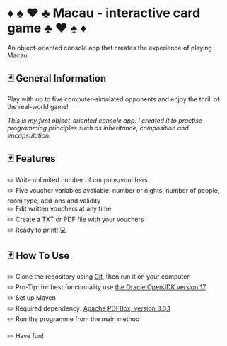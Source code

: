 #  :diamonds: :spades: :hearts: :clubs: Macau - interactive card game :clubs: :hearts: :spades:  :diamonds:  
An object-oriented console app that creates the experience of playing Macau.


## :black_joker: General Information

Play with up to five computer-simulated opponents and enjoy the thrill of the real-world game!

*This is my first object-oriented console app. I created it to practise programming principles such as inheritance, composition and encapsulation.*

## :black_joker: Features
:pencil2: Write unlimited number of coupons/vouchers   
:pencil2: Five voucher variables available: number or nights, number of people, room type, add-ons and validity  
:pencil2: Edit written vouchers at any time  
:pencil2: Create a TXT or PDF file with your vouchers  
:pencil2: Ready to print! :computer:  

## :black_joker: How To Use
:pencil2: Clone the repository using [Git](https://git-scm.com/), then run it on your computer  
:pencil2: Pro-Tip: for best functionality use [the Oracle OpenJDK version 17](https://www.oracle.com/pl/java/technologies/downloads/#java17)  
:pencil2: Set up Maven  
:pencil2: Required dependency: [Apache PDFBox, version 3.0.1](https://mvnrepository.com/artifact/org.apache.pdfbox/pdfbox/3.0.1)  
:pencil2: Run the programme from the main method  




:pencil2: Have fun!
